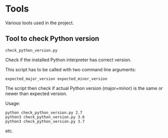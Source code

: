 # Tools

Various tools used in the project.

## Tool to check Python version

```check_python_version.py```

Check if the installed Python interpreter has correct version.

This script has to be called with two command line arguments:

```
expected_major_version expected_minor_version
```

The script then check if actual Python version (major+minor) is
the same or newer than expected version.

Usage:
```
python check_python_version.py 2.7
python3 check_python_version.py 3.6
python3 check_python_version.py 3.7
```

etc.

